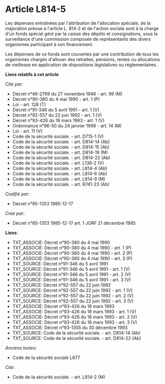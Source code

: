 # Article L814-5

Les dépenses entraînées par l'attribution de l'allocation spéciale, de la majoration prévue à l'article L. 814-2 et de
l'action sociale sont à la charge d'un fonds spécial géré par la caisse des dépôts et consignations, sous la surveillance
d'une commission composée de représentants des divers organismes participant à son financement. 

Les dépenses de ce fonds sont couvertes par une contribution de tous les organismes chargés d'allouer des retraites,
pensions, rentes ou allocations de vieillesse en application de dispositions législatives ou réglementaires.

**Liens relatifs à cet article**

_Cité par_:

  - Décret n°46-2769 du 27 novembre 1946 - art. 99 (M)
  - Décret n°90-380 du 4 mai 1990 - art. 1 (P)
  - Loi - art. 128 (T)
  - Décret n°91-346 du 5 avril 1991 - art. 1 (V)
  - Décret n°92-557 du 22 juin 1992 - art. 1 (V)
  - Décret n°93-426 du 18 mars 1993 - art. 1 (V)
  - Ordonnance n°96-50 du 24 janvier 1996 - art. 14 (M)
  - Loi - art. 11 (V)
  - Code de la sécurité sociale. - art. D715-1 (V)
  - Code de la sécurité sociale. - art. D814-14 (Ab)
  - Code de la sécurité sociale. - art. D814-15 (Ab)
  - Code de la sécurité sociale. - art. D814-19 (M)
  - Code de la sécurité sociale. - art. D814-22 (Ab)
  - Code de la sécurité sociale. - art. L136-2 (V)
  - Code de la sécurité sociale. - art. L814-4 (Ab)
  - Code de la sécurité sociale. - art. L814-6 (Ab)
  - Code de la sécurité sociale. - art. L814-9 (M)
  - Code de la sécurité sociale. - art. R741-23 (Ab)

_Codifié par_:

  - Décret n°85-1353 1985-12-17

_Créé par_:

  - Décret n°85-1353 1985-12-17 art. 1 JORF 21 décembre 1985

**Liens**:

  - TXT_ASSOCIE: Décret n°90-380 du 4 mai 1990
  - TXT_ASSOCIE: Décret n°90-380 du 4 mai 1990 - art. 1 (P)
  - TXT_ASSOCIE: Décret n°90-380 du 4 mai 1990 - art. 2 (P)
  - TXT_ASSOCIE: Décret n°90-380 du 4 mai 1990 - art. 3 (P)
  - TXT_SOURCE: Décret n°91-346 du 5 avril 1991
  - TXT_SOURCE: Décret n°91-346 du 5 avril 1991 - art. 1 (V)
  - TXT_SOURCE: Décret n°91-346 du 5 avril 1991 - art. 2 (V)
  - TXT_SOURCE: Décret n°91-346 du 5 avril 1991 - art. 3 (V)
  - TXT_SOURCE: Décret n°92-557 du 22 juin 1992
  - TXT_SOURCE: Décret n°92-557 du 22 juin 1992 - art. 1 (V)
  - TXT_SOURCE: Décret n°92-557 du 22 juin 1992 - art. 2 (V)
  - TXT_SOURCE: Décret n°92-557 du 22 juin 1992 - art. 3 (V)
  - TXT_ASSOCIE: Décret n°93-426 du 18 mars 1993
  - TXT_ASSOCIE: Décret n°93-426 du 18 mars 1993 - art. 1 (V)
  - TXT_ASSOCIE: Décret n°93-426 du 18 mars 1993 - art. 2 (V)
  - TXT_ASSOCIE: Décret n°93-426 du 18 mars 1993 - art. 3 (V)
  - TXT_ASSOCIE: Décret n°93-1355 du 30 décembre 1993
  - TXT_SOURCE: Code de la sécurité sociale. - art. D814-14 (Ab)
  - TXT_SOURCE: Code de la sécurité sociale. - art. D814-22 (Ab)

_Anciens textes_:

  - Code de la sécurité sociale L677

_Cite_:

  - Code de la sécurité sociale. - art. L814-2 (M)
